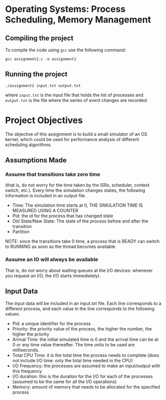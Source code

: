 # Operating Systems: Process Scheduling, Memory Management
## Compiling the project
To compile the code using `gcc` use the following command:

`gcc assignment2.c -o assignment1`

## Running the project
`./assignment2 input.txt output.txt`

where `input.txt` is the input file that holds the list of processes and  `output.txt` is the file where the series of event changes are recorded.

# Project Objectives
The objective of this assignment is to build a small simulator of an OS kernel, which could be used for performance analysis of different scheduling algorithms.

## Assumptions Made

### Assume that transitions take zero time
(that is, do not worry for the time taken by the ISRs, scheduler, context switch, etc.). 
Every time the simulation changes states, the following information is included in an output file.
* Time: The simulation time starts at 0, THE SIMULATION TIME IS MEASURED USING A COUNTER
* Pid: the id for the process that has changed state
* Old State/New State: The state of the process before and after the transition
* Partition

NOTE: since the transitions take 0 time, a process that is READY can switch to RUNNING as soon as the thread becomes available

### Assume an IO will always be available
That is, do not worry about waiting queues at the I/O devices: whenever you request an I/O, the I/O starts immediately).

## Input Data

The input data will be included in an input.txt file. Each line corresponds to a different process, and each value in the line corresponds to the following values:
- Pid: a unique identifier for the process
- Priority: the priority value of the process, the higher the number, the higher the priority
- Arrival Time: the initial simulated time is 0 and the arrival time can be at 0 or any time value
thereafter. The time units to be used are milliseconds.
- Total CPU Time: it is the total time the process needs to complete (does not include I/O time: only
the total time needed in the CPU)
- I/O Frequency: the processes are assumed to make an input/output with this frequency
- I/O duration: this is the duration for the I/O for each of the processes (assumed to be the same for
all the I/O operations)
- Memory: amount of memory that needs to be allocated for the specified process

